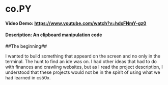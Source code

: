 # co.PY
#### Video Demo:  <https://www.youtube.com/watch?v=hdxFNmY-gz0>
#### Description: An clipboard manipulation code

##The beginning##

I wanted to build something that appeard on the screen and no only in the terminal. The hunt to find an ide was on. 
I had other ideas that had to do with finances and crawling websites, but as I read the project description, I understood that these projects would not be in the spirit of using what we had learned in cs50x.
